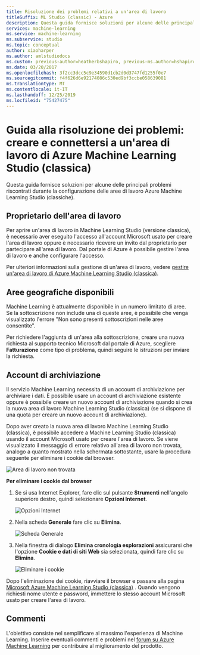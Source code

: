 ```yaml
---
title: Risoluzione dei problemi relativi a un'area di lavoro
titleSuffix: ML Studio (classic) - Azure
description: Questa guida fornisce soluzioni per alcune delle principali problemi riscontrati durante la configurazione delle aree di lavoro Azure Machine Learning Studio (classiche).
services: machine-learning
ms.service: machine-learning
ms.subservice: studio
ms.topic: conceptual
author: xiaoharper
ms.author: amlstudiodocs
ms.custom: previous-author=heatherbshapiro, previous-ms.author=hshapiro
ms.date: 03/20/2017
ms.openlocfilehash: 3f2cc3dcc5c9e34590d1cb2d0d3747fd1255f0e7
ms.sourcegitcommit: f4f626d6e92174086c530ed9bf3ccbe058639081
ms.translationtype: MT
ms.contentlocale: it-IT
ms.lasthandoff: 12/25/2019
ms.locfileid: "75427475"
---
```

# <a name="troubleshooting-guide-create-and-connect-to-an-azure-machine-learning-studio-classic-workspace"></a>Guida alla risoluzione dei problemi: creare e connettersi a un'area di lavoro di Azure Machine Learning Studio (classica)
Questa guida fornisce soluzioni per alcune delle principali problemi riscontrati durante la configurazione delle aree di lavoro Azure Machine Learning Studio (classiche).



## <a name="workspace-owner"></a>Proprietario dell'area di lavoro
Per aprire un'area di lavoro in Machine Learning Studio (versione classica), è necessario aver eseguito l'accesso all'account Microsoft usato per creare l'area di lavoro oppure è necessario ricevere un invito dal proprietario per partecipare all'area di lavoro. Dal portale di Azure è possibile gestire l'area di lavoro e anche configurare l'accesso.

Per ulteriori informazioni sulla gestione di un'area di lavoro, vedere [gestire un'area di lavoro di Azure Machine Learning Studio (classica)].

[Gestire un'area di lavoro di Azure Machine Learning Studio (classica)]: manage-workspace.md

## <a name="allowed-regions"></a>Aree geografiche disponibili
Machine Learning è attualmente disponibile in un numero limitato di aree. Se la sottoscrizione non include una di queste aree, è possibile che venga visualizzato l'errore "Non sono presenti sottoscrizioni nelle aree consentite".

Per richiedere l'aggiunta di un'area alla sottoscrizione, creare una nuova richiesta al supporto tecnico Microsoft dal portale di Azure, scegliere **Fatturazione** come tipo di problema, quindi seguire le istruzioni per inviare la richiesta.

## <a name="storage-account"></a>Account di archiviazione
Il servizio Machine Learning necessita di un account di archiviazione per archiviare i dati. È possibile usare un account di archiviazione esistente oppure è possibile creare un nuovo account di archiviazione quando si crea la nuova area di lavoro Machine Learning Studio (classica) (se si dispone di una quota per creare un nuovo account di archiviazione).

Dopo aver creato la nuova area di lavoro Machine Learning Studio (classica), è possibile accedere a Machine Learning Studio (classica) usando il account Microsoft usato per creare l'area di lavoro. Se viene visualizzato il messaggio di errore relativo all'area di lavoro non trovata, analogo a quanto mostrato nella schermata sottostante, usare la procedura seguente per eliminare i cookie dal browser.

![Area di lavoro non trovata](media/troubleshooting-creating-ml-workspace/screen3.png)

**Per eliminare i cookie dal browser**

1. Se si usa Internet Explorer, fare clic sul pulsante **Strumenti** nell'angolo superiore destro, quindi selezionare **Opzioni Internet**.  

   ![Opzioni Internet](media/troubleshooting-creating-ml-workspace/screen4.png)

2. Nella scheda **Generale** fare clic su **Elimina**.

   ![Scheda Generale](media/troubleshooting-creating-ml-workspace/screen5.png)

3. Nella finestra di dialogo **Elimina cronologia esplorazioni** assicurarsi che l'opzione **Cookie e dati di siti Web** sia selezionata, quindi fare clic su **Elimina**.

   ![Eliminare i cookie](media/troubleshooting-creating-ml-workspace/screen6.png)

Dopo l'eliminazione dei cookie, riavviare il browser e passare alla pagina [Microsoft Azure Machine Learning Studio (classica)](https://studio.azureml.net) . Quando vengono richiesti nome utente e password, immettere lo stesso account Microsoft usato per creare l'area di lavoro.

## <a name="comments"></a>Commenti

L'obiettivo consiste nel semplificare al massimo l'esperienza di Machine Learning. Inserire eventuali commenti e problemi nel [forum su Azure Machine Learning](https://social.msdn.microsoft.com/Forums/windowsazure/home?forum=MachineLearning) per contribuire al miglioramento del prodotto.
